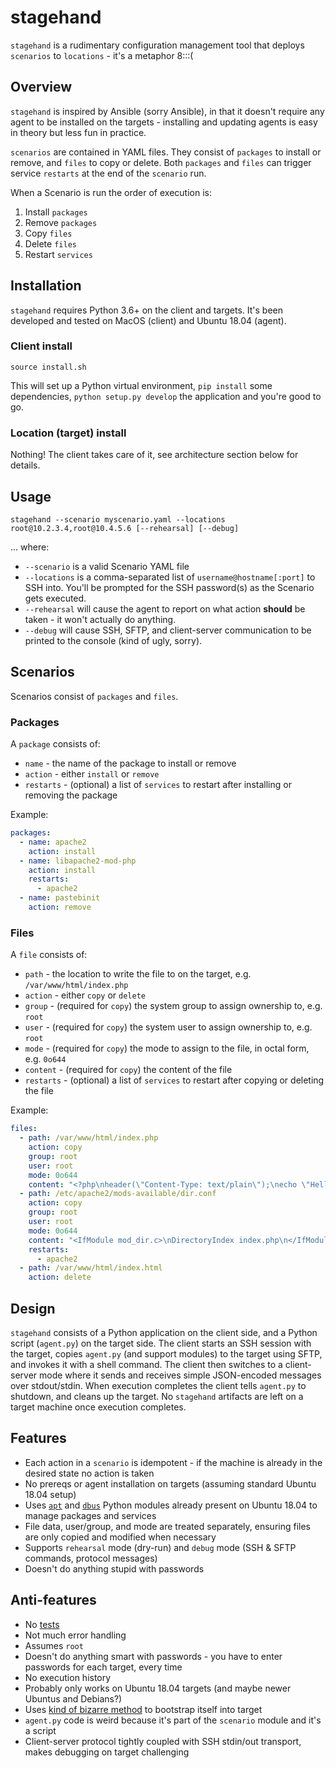 # stagehand

`stagehand` is a rudimentary configuration management tool that deploys `scenarios` to `locations` - it's a metaphor 8:::(

## Overview

`stagehand` is inspired by Ansible (sorry Ansible), in that it doesn't require any agent to be installed on the targets - installing and updating agents is easy in theory but less fun in practice.

`scenarios` are contained in YAML files. They consist of `packages` to install or remove, and `files` to copy or delete. Both `packages` and `files` can trigger service `restarts` at the end of the `scenario` run.

When a Scenario is run the order of execution is:
1. Install `packages`
2. Remove `packages`
3. Copy `files`
4. Delete `files`
5. Restart `services`

## Installation

`stagehand` requires Python 3.6+ on the client and targets. It's been developed and tested on MacOS (client) and Ubuntu 18.04 (agent).

### Client install
```shell
source install.sh
```

This will set up a Python virtual environment, `pip install` some dependencies, `python setup.py develop` the application and you're good to go.

### Location (target) install

Nothing! The client takes care of it, see architecture section below for details.

## Usage

```shell
stagehand --scenario myscenario.yaml --locations root@10.2.3.4,root@10.4.5.6 [--rehearsal] [--debug]
```

... where:

- `--scenario` is a valid Scenario YAML file
- `--locations` is a comma-separated list of `username@hostname[:port]` to SSH into. You'll be prompted for the SSH password(s) as the Scenario gets executed. 
- `--rehearsal` will cause the agent to report on what action **should** be taken - it won't actually do anything.
- `--debug` will cause SSH, SFTP, and client-server communication to be printed to the console (kind of ugly, sorry).

## Scenarios

Scenarios consist of `packages` and `files`.

### Packages

A `package` consists of:
- `name` - the name of the package to install or remove
- `action` - either `install` or `remove`
- `restarts` - (optional) a list of `services` to restart after installing or removing the package

Example:
```yaml
packages:
  - name: apache2
    action: install
  - name: libapache2-mod-php
    action: install
    restarts:
      - apache2
  - name: pastebinit
    action: remove
```

### Files

A `file` consists of:
- `path` - the location to write the file to on the target, e.g. `/var/www/html/index.php`
- `action` - either `copy` or `delete`
- `group` - (required for `copy`) the system group to assign ownership to, e.g. `root`
- `user` - (required for `copy`) the system user to assign ownership to, e.g. `root`
- `mode` - (required for `copy`) the mode to assign to the file, in octal form, e.g. `0o644`
- `content` - (required for `copy`) the content of the file
- `restarts` - (optional) a list of `services` to restart after copying or deleting the file

Example:
```yaml
files:
  - path: /var/www/html/index.php
    action: copy
    group: root
    user: root
    mode: 0o644
    content: "<?php\nheader(\"Content-Type: text/plain\");\necho \"Hello, world!\\n\";\n?>"
  - path: /etc/apache2/mods-available/dir.conf
    action: copy
    group: root
    user: root
    mode: 0o644
    content: "<IfModule mod_dir.c>\nDirectoryIndex index.php\n</IfModule>"
    restarts: 
      - apache2
  - path: /var/www/html/index.html
    action: delete
```

## Design

`stagehand` consists of a Python application on the client side, and a Python script (`agent.py`) on the target side. The client starts an SSH session with the target, copies `agent.py` (and support modules) to the target using SFTP, and invokes it with a shell command. The client then switches to a client-server mode where it sends and receives simple JSON-encoded messages over stdout/stdin. When execution completes the client tells `agent.py` to shutdown, and cleans up the target. No `stagehand` artifacts are left on a target machine once execution completes.

## Features
- Each action in a `scenario` is idempotent - if the machine is already in the desired state no action is taken
- No prereqs or agent installation on targets (assuming standard Ubuntu 18.04 setup)
- Uses [`apt`](https://apt-team.pages.debian.net/python-apt/library/index.html) and [`dbus`](https://dbus.freedesktop.org/doc/dbus-python/index.html) Python modules already present on Ubuntu 18.04 to manage packages and services
- File data, user/group, and mode are treated separately, ensuring files are only copied and modified when necessary
- Supports `rehearsal` mode (dry-run) and `debug` mode (SSH & SFTP commands, protocol messages)
- Doesn't do anything stupid with passwords

## Anti-features
- No [tests](https://github.com/david-poirier/stagehand/blob/main/tests/nope.txt)
- Not much error handling
- Assumes `root`
- Doesn't do anything smart with passwords - you have to enter passwords for each target, every time
- No execution history
- Probably only works on Ubuntu 18.04 targets (and maybe newer Ubuntus and Debians?)
- Uses [kind of bizarre method](https://github.com/david-poirier/stagehand/blob/main/stagehand/session.py#L72) to bootstrap itself into target
- `agent.py` code is weird because it's part of the `scenario` module and it's a script
- Client-server protocol tightly coupled with SSH stdin/out transport, makes debugging on target challenging


